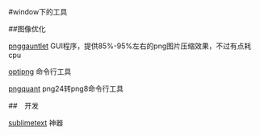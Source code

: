 #window下的工具

##图像优化

[pnggauntlet](http://pnggauntlet.com) GUI程序，提供85%-95%左右的png图片压缩效果，不过有点耗cpu

[optipng](http://optipng.sourceforge.net/) 命令行工具

[pngquant](http://pngquant.org/) png24转png8命令行工具

##　开发

[sublimetext](http://www.sublimetext.com/) 神器

